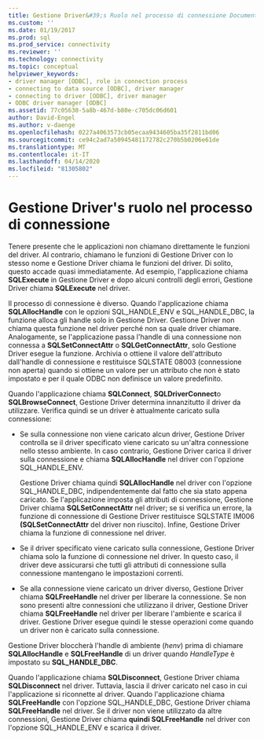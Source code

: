 ```yaml
---
title: Gestione Driver&#39;s Ruolo nel processo di connessione Documenti Microsoft
ms.custom: ''
ms.date: 01/19/2017
ms.prod: sql
ms.prod_service: connectivity
ms.reviewer: ''
ms.technology: connectivity
ms.topic: conceptual
helpviewer_keywords:
- driver manager [ODBC], role in connection process
- connecting to data source [ODBC], driver manager
- connecting to driver [ODBC], driver manager
- ODBC driver manager [ODBC]
ms.assetid: 77c05630-5a8b-467d-b80e-c705dc06d601
author: David-Engel
ms.author: v-daenge
ms.openlocfilehash: 0227a4063573cb05ecaa9434605ba35f2811bd06
ms.sourcegitcommit: ce94c2ad7a50945481172782c270b5b0206e61de
ms.translationtype: MT
ms.contentlocale: it-IT
ms.lasthandoff: 04/14/2020
ms.locfileid: "81305802"
---
```

# <a name="driver-manager39s-role-in-the-connection-process"></a>Gestione Driver&#39;s ruolo nel processo di connessione
Tenere presente che le applicazioni non chiamano direttamente le funzioni del driver. Al contrario, chiamano le funzioni di Gestione Driver con lo stesso nome e Gestione Driver chiama le funzioni del driver. Di solito, questo accade quasi immediatamente. Ad esempio, l'applicazione chiama **SQLExecute** in Gestione Driver e dopo alcuni controlli degli errori, Gestione Driver chiama **SQLExecute** nel driver.  
  
 Il processo di connessione è diverso. Quando l'applicazione chiama **SQLAllocHandle** con le opzioni SQL_HANDLE_ENV e SQL_HANDLE_DBC, la funzione alloca gli handle solo in Gestione Driver. Gestione Driver non chiama questa funzione nel driver perché non sa quale driver chiamare. Analogamente, se l'applicazione passa l'handle di una connessione non connessa a **SQLSetConnectAttr** o **SQLGetConnectAttr**, solo Gestione Driver esegue la funzione. Archivia o ottiene il valore dell'attributo dall'handle di connessione e restituisce SQLSTATE 08003 (connessione non aperta) quando si ottiene un valore per un attributo che non è stato impostato e per il quale ODBC non definisce un valore predefinito.  
  
 Quando l'applicazione chiama **SQLConnect**, **SQLDriverConnect**o **SQLBrowseConnect**, Gestione Driver determina innanzitutto il driver da utilizzare. Verifica quindi se un driver è attualmente caricato sulla connessione:  
  
-   Se sulla connessione non viene caricato alcun driver, Gestione Driver controlla se il driver specificato viene caricato su un'altra connessione nello stesso ambiente. In caso contrario, Gestione Driver carica il driver sulla connessione e chiama **SQLAllocHandle** nel driver con l'opzione SQL_HANDLE_ENV.  
  
     Gestione Driver chiama quindi **SQLAllocHandle** nel driver con l'opzione SQL_HANDLE_DBC, indipendentemente dal fatto che sia stato appena caricato. Se l'applicazione imposta gli attributi di connessione, Gestione Driver chiama **SQLSetConnectAttr** nel driver; se si verifica un errore, la funzione di connessione di Gestione Driver restituisce SQLSTATE IM006 **(SQLSetConnectAttr** del driver non riuscito). Infine, Gestione Driver chiama la funzione di connessione nel driver.  
  
-   Se il driver specificato viene caricato sulla connessione, Gestione Driver chiama solo la funzione di connessione nel driver. In questo caso, il driver deve assicurarsi che tutti gli attributi di connessione sulla connessione mantengano le impostazioni correnti.  
  
-   Se alla connessione viene caricato un driver diverso, Gestione Driver chiama **SQLFreeHandle** nel driver per liberare la connessione. Se non sono presenti altre connessioni che utilizzano il driver, Gestione Driver chiama **SQLFreeHandle** nel driver per liberare l'ambiente e scarica il driver. Gestione Driver esegue quindi le stesse operazioni come quando un driver non è caricato sulla connessione.  
  
 Gestione Driver bloccherà l'handle di ambiente (*henv*) prima di chiamare **SQLAllocHandle** e **SQLFreeHandle** di un driver quando *HandleType* è impostato su **SQL_HANDLE_DBC**.  
  
 Quando l'applicazione chiama **SQLDisconnect**, Gestione Driver chiama **SQLDisconnect** nel driver. Tuttavia, lascia il driver caricato nel caso in cui l'applicazione si riconnette al driver. Quando l'applicazione chiama **SQLFreeHandle** con l'opzione SQL_HANDLE_DBC, Gestione Driver chiama **SQLFreeHandle** nel driver. Se il driver non viene utilizzato da altre connessioni, Gestione Driver chiama **quindi SQLFreeHandle** nel driver con l'opzione SQL_HANDLE_ENV e scarica il driver.
